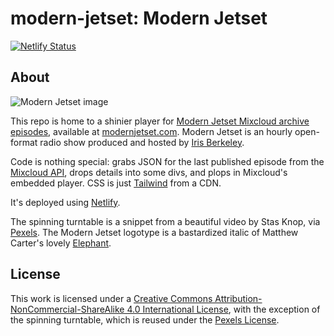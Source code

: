 # modern-jetset: Modern Jetset

[![Netlify Status](https://api.netlify.com/api/v1/badges/06b266b4-e73b-450c-9bf8-c4752fcc8cbd/deploy-status)](https://app.netlify.com/sites/modernjetset/deploys)

## About

![Modern Jetset image](https://repository-images.githubusercontent.com/316073712/85d00380-348c-11eb-82b3-be56bd4f40b2)

This repo is home to a shinier player for [Modern Jetset Mixcloud archive episodes](https://www.mixcloud.com/irisberkeley/playlists/modern-jetset/), available at [modernjetset.com](https://modernjetset.com). Modern Jetset is an hourly open-format radio show produced and hosted by [Iris Berkeley](http://www.irisberkeley.com).

Code is nothing special: grabs JSON for the last published episode from the [Mixcloud API](https://www.mixcloud.com/developers/), drops details into some divs, and plops in Mixcloud's embedded player. CSS is just [Tailwind](https://tailwindcss.com/) from a CDN.

It's deployed using [Netlify](https://irisberkeley.netlify.com/).

The spinning turntable is a snippet from a beautiful video by Stas Knop, via [Pexels](https://www.pexels.com/video/a-vinyl-record-played-on-a-turntable-4380097/). The Modern Jetset logotype is a bastardized italic of Matthew Carter's lovely [Elephant](https://www.linotype.com/899983/elephant-family.html).

## License
This work is licensed under a [Creative Commons Attribution-NonCommercial-ShareAlike 4.0 International License](http://creativecommons.org/licenses/by-nc-sa/4.0/), with the exception of the spinning turntable, which is reused under the [Pexels License](https://www.pexels.com/license/).
